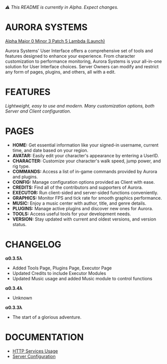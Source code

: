 *⚠️ This README is currently in Alpha. Expect changes.*

# AURORA SYSTEMS #

[Alpha Major 0 Minor 3 Patch 5 Lambda (Launch)](https://github.com/HeartOfIrons/AuroraSystems/releases/tag/Launch)

Aurora Systems' User Interface offers a comprehensive set of tools and features designed to enhance your experience. From character customization to performance monitoring, Aurora Systems is your all-in-one solution for User Interface choices. Server Owners can modify and restrict any form of pages, plugins, and others, all with a edit.

# FEATURES

*Lightweight, easy to use and modern.*
*Many customization options, both Server and Client configuration.*

# PAGES

- **HOME:** Get essential information like your signed-in username, current time, and date based on your region.
- **AVATAR:** Easily edit your character's appearance by entering a UserID.
- **CHARACTER:** Customize your character's walk speed, jump power, and rig type.
- **COMMANDS:** Access a list of in-game commands provided by Aurora and plugins.
- **CONFIG:** Manage configuration options provided as Client with ease.
- **CREDITS:** Find all of the contributors and supporters of Aurora.
- **EXECUTOR:** Run client-sided and server-sided functions conveniently.
- **GRAPHICS:** Monitor FPS and tick rate for smooth graphics performance.
- **MUSIC:** Enjoy a music center with author, title, and genre details.
- **PLUGINS:** Manage active plugins and discover new ones for Aurora.
- **TOOLS:** Access useful tools for your development needs.
- **VERSION:** Stay updated with current and oldest versions, and version status.

# CHANGELOG

**α0.3.5λ**
- Added Tools Page, Plugins Page, Executor Page
- Updated Credits to include Executor Modules
- Updated Music usage and added Music module to control functions

**α0.3.4λ**
- Unknown

**α0.3.3λ**
- The start of a glorious adventure.

# DOCUMENTATION
- [HTTP Services Usage](https://github.com/HeartOfIrons/AuroraSystems/blob/main/Resources/HTTPUsage)
- [Server Configuration](https://github.com/HeartOfIrons/AuroraSystems/blob/main/Resources/ServerConfiguration)
